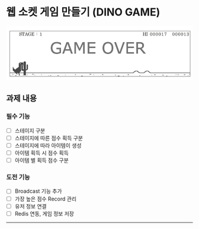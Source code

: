 # 웹 소켓 게임 만들기 (DINO GAME)

![alt text](./docs/img/dino_game_img.png)

## 과제 내용

### 필수 기능

- [ ] 스테이지 구분
- [ ] 스테이지에 따른 점수 획득 구분
- [ ] 스테이지에 따라 아이템이 생성
- [ ] 아이템 획득 시 점수 획득
- [ ] 아이템 별 획득 점수 구분

### 도전 기능

- [ ] Broadcast 기능 추가
- [ ] 가장 높은 점수 Record 관리
- [ ] 유저 정보 연결
- [ ] Redis 연동, 게임 정보 저장

---
